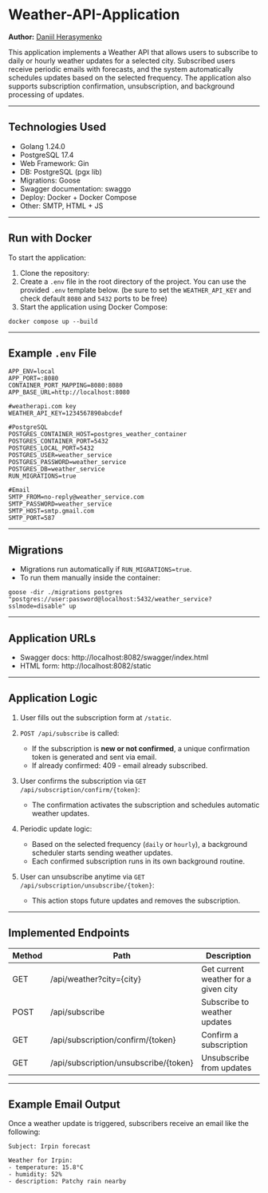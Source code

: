 # Weather-API-Application



**Author:** [Daniil Herasymenko](https://github.com/DanHerasymenko)


This application implements a Weather API that allows users to subscribe to daily or hourly weather updates for a selected city. Subscribed users receive periodic emails with forecasts, and the system automatically schedules updates based on the selected frequency. The application also supports subscription confirmation, unsubscription, and background processing of updates.

---

## Technologies Used

- Golang 1.24.0
- PostgreSQL 17.4
- Web Framework: Gin
- DB:  PostgreSQL (pgx lib)
- Migrations: Goose
- Swagger documentation: swaggo
- Deploy: Docker + Docker Compose
- Other: SMTP, HTML + JS
---

## Run with Docker

To start the application:

1. Clone the repository:
2. Create a `.env` file in the root directory of the project. You can use the provided `.env` template below. (be sure to set the `WEATHER_API_KEY` and check default `8080` and `5432` ports to be free)
3. Start the application using Docker Compose:
```
docker compose up --build
```

---

## Example `.env` File

```
APP_ENV=local
APP_PORT=:8080
CONTAINER_PORT_MAPPING=8080:8080
APP_BASE_URL=http://localhost:8080

#weatherapi.com key
WEATHER_API_KEY=1234567890abcdef

#PostgreSQL
POSTGRES_CONTAINER_HOST=postgres_weather_container
POSTGRES_CONTAINER_PORT=5432
POSTGRES_LOCAL_PORT=5432
POSTGRES_USER=weather_service
POSTGRES_PASSWORD=weather_service
POSTGRES_DB=weather_service
RUN_MIGRATIONS=true

#Email
SMTP_FROM=no-reply@weather_service.com
SMTP_PASSWORD=weather_service
SMTP_HOST=smtp.gmail.com
SMTP_PORT=587
```

---

## Migrations

- Migrations run automatically if `RUN_MIGRATIONS=true`.
- To run them manually inside the container:

```
goose -dir ./migrations postgres "postgres://user:password@localhost:5432/weather_service?sslmode=disable" up
```

---

## Application URLs

- Swagger docs: http://localhost:8082/swagger/index.html
- HTML form: http://localhost:8082/static

---

## Application Logic



1. User fills out the subscription form at `/static`.

2. `POST /api/subscribe` is called:
    - If the subscription is **new or not confirmed**, a unique confirmation token is generated and sent via email.
    - If already confirmed: 409 - email already subscribed.

3. User confirms the subscription via `GET /api/subscription/confirm/{token}`:
    - The confirmation activates the subscription and schedules automatic weather updates.

4. Periodic update logic:
    - Based on the selected frequency (`daily` or `hourly`), a background scheduler starts sending weather updates.
    - Each confirmed subscription runs in its own background routine.
   
5. User can unsubscribe anytime via `GET /api/subscription/unsubscribe/{token}`:
    - This action stops future updates and removes the subscription.
    
---

## Implemented Endpoints

| Method | Path | Description |
|--------|------|-------------|
| GET    | /api/weather?city={city} | Get current weather for a given city |
| POST   | /api/subscribe | Subscribe to weather updates |
| GET    | /api/subscription/confirm/{token} | Confirm a subscription |
| GET    | /api/subscription/unsubscribe/{token} | Unsubscribe from updates |


---

## Example Email Output

Once a weather update is triggered, subscribers receive an email like the following:

```
Subject: Irpin forecast

Weather for Irpin:
- temperature: 15.8°C
- humidity: 52%
- description: Patchy rain nearby
```

